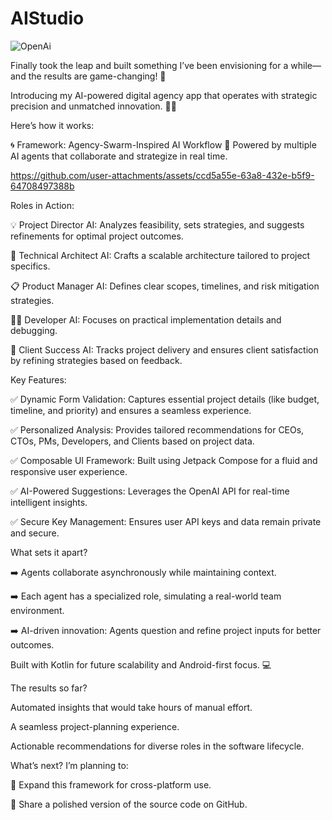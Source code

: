 # AIStudio
![OpenAi](https://github.com/user-attachments/assets/4545ea36-5100-4059-9cc7-6cbbc91ee473)

Finally took the leap and built something I’ve been envisioning for a while—and the results are game-changing! 🚀

Introducing my AI-powered digital agency app that operates with strategic precision and unmatched innovation. 🤖✨

Here’s how it works:

🌀 Framework: Agency-Swarm-Inspired AI Workflow 👥 Powered by multiple AI agents that collaborate and strategize in real time.


https://github.com/user-attachments/assets/ccd5a55e-63a8-432e-b5f9-64708497388b


Roles in Action:

💡 Project Director AI: Analyzes feasibility, sets strategies, and suggests refinements for optimal project outcomes.

🔧 Technical Architect AI: Crafts a scalable architecture tailored to project specifics.

📋 Product Manager AI: Defines clear scopes, timelines, and risk mitigation strategies.

👩‍💻 Developer AI: Focuses on practical implementation details and debugging.

🎯 Client Success AI: Tracks project delivery and ensures client satisfaction by refining strategies based on feedback.


Key Features:

✅ Dynamic Form Validation: Captures essential project details (like budget, timeline, and priority) and ensures a seamless experience.

✅ Personalized Analysis: Provides tailored recommendations for CEOs, CTOs, PMs, Developers, and Clients based on project data.

✅ Composable UI Framework: Built using Jetpack Compose for a fluid and responsive user experience.

✅ AI-Powered Suggestions: Leverages the OpenAI API for real-time intelligent insights.

✅ Secure Key Management: Ensures user API keys and data remain private and secure.

What sets it apart?

➡️ Agents collaborate asynchronously while maintaining context.

➡️ Each agent has a specialized role, simulating a real-world team environment.

➡️ AI-driven innovation: Agents question and refine project inputs for better outcomes.

Built with Kotlin for future scalability and Android-first focus. 💻

The results so far?

Automated insights that would take hours of manual effort.

A seamless project-planning experience.

Actionable recommendations for diverse roles in the software lifecycle.

What’s next? I’m planning to:

🔄 Expand this framework for cross-platform use.

📂 Share a polished version of the source code on GitHub.
